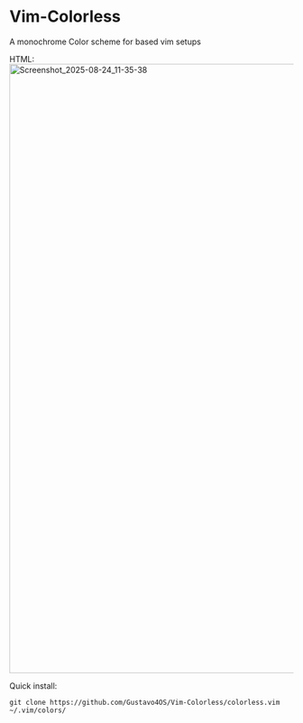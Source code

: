 # Vim-Colorless
A monochrome Color scheme for based vim setups

HTML:
<img width="1920" height="1080" alt="Screenshot_2025-08-24_11-35-38" src="https://github.com/user-attachments/assets/cc271bc5-7565-4477-a1a7-d7ef75afe6e1" />

Quick install:
``` git
git clone https://github.com/Gustavo4OS/Vim-Colorless/colorless.vim ~/.vim/colors/
```
